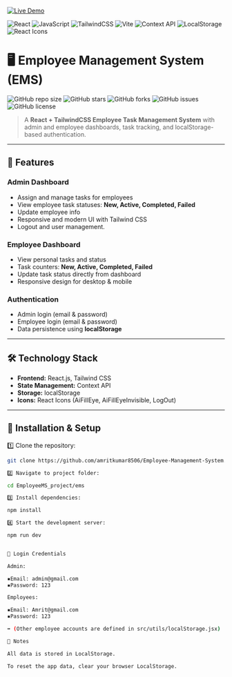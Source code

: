 <!-- Top Technology Badges -->

[![Live Demo](https://img.shields.io/badge/Live_Demo-Netlify-green?logo=netlify)](https://employeee-mangement-system.netlify.app/)

![React](https://img.shields.io/badge/React-18-blue?logo=react&logoColor=white)
![JavaScript](https://img.shields.io/badge/JavaScript-ES6-yellow?logo=javascript)
![TailwindCSS](https://img.shields.io/badge/TailwindCSS-3-blue?logo=tailwindcss&logoColor=white)
![Vite](https://img.shields.io/badge/Vite-4-purple?logo=vite&logoColor=white)
![Context API](https://img.shields.io/badge/Context_API-React-61dafb)
![LocalStorage](https://img.shields.io/badge/LocalStorage-Storage-orange)
![React Icons](https://img.shields.io/badge/React_Icons-Icons-green)

# 🖥️ Employee Management System (EMS)

![GitHub repo size](https://img.shields.io/github/repo-size/amritkumar8506/Employee-Management-System)
![GitHub stars](https://img.shields.io/github/stars/amritkumar8506/Employee-Management-System)
![GitHub forks](https://img.shields.io/github/forks/amritkumar8506/Employee-Management-System)
![GitHub issues](https://img.shields.io/github/issues/amritkumar8506/Employee-Management-System)
![GitHub license](https://img.shields.io/github/license/amritkumar8506/Employee-Management-System)

> A **React + TailwindCSS Employee Task Management System** with admin and employee dashboards, task tracking, and localStorage-based authentication.

---

## 🌟 Features

### Admin Dashboard

- Assign and manage tasks for employees
- View employee task statuses: **New, Active, Completed, Failed**
- Update employee info
- Responsive and modern UI with Tailwind CSS
- Logout and user management.

### Employee Dashboard

- View personal tasks and status
- Task counters: **New, Active, Completed, Failed**
- Update task status directly from dashboard
- Responsive design for desktop & mobile

### Authentication

- Admin login (email & password)
- Employee login (email & password)
- Data persistence using **localStorage**

---

## 🛠️ Technology Stack

- **Frontend:** React.js, Tailwind CSS
- **State Management:** Context API
- **Storage:** localStorage
- **Icons:** React Icons (AiFillEye, AiFillEyeInvisible, LogOut)

---

## 🚀 Installation & Setup

1️⃣ Clone the repository:

```bash
git clone https://github.com/amritkumar8506/Employee-Management-System.git

2️⃣ Navigate to project folder:

cd EmployeeMS_project/ems

3️⃣ Install dependencies:

npm install

4️⃣ Start the development server:

npm run dev


🔑 Login Credentials

Admin:

▪️Email: admin@gmail.com
▪️Password: 123

Employees:

▪️Email: Amrit@gmail.com
▪️Password: 123

➡️ (Other employee accounts are defined in src/utils/localStorage.jsx)

📌 Notes

All data is stored in LocalStorage.

To reset the app data, clear your browser LocalStorage.
